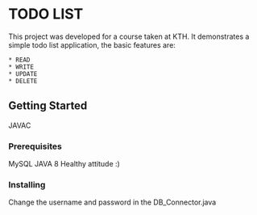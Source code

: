 # TODO LIST

This project was developed for a course taken at KTH.
It demonstrates a simple todo list application, the basic features are:

    * READ
    * WRITE
    * UPDATE
    * DELETE

## Getting Started

JAVAC

### Prerequisites

MySQL
JAVA 8
Healthy attitude :)

### Installing

Change the username and password in the DB_Connector.java 
